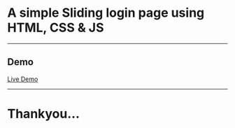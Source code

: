 # A simple Sliding login page using HTML, CSS & JS 


---

## Demo

[Live Demo](https://aswinash05.github.io/Sliding-login-page/)  

---

# Thankyou...
